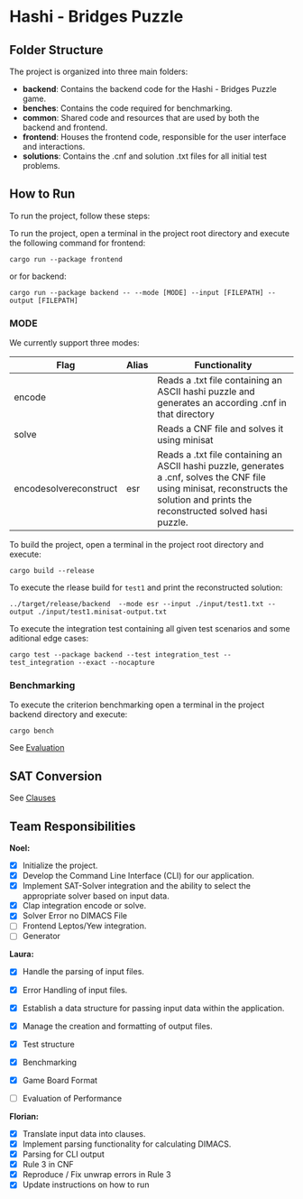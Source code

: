 # Hashi - Bridges Puzzle

## Folder Structure

The project is organized into three main folders:

- **backend**: Contains the backend code for the Hashi - Bridges Puzzle game.
- **benches**: Contains the code required for benchmarking.
- **common**: Shared code and resources that are used by both the backend and frontend.
- **frontend**: Houses the frontend code, responsible for the user interface and interactions.
- **solutions**: Contains the .cnf and solution .txt files for all initial test problems.

## How to Run

To run the project, follow these steps:

To run the project, open a terminal in the project root directory and execute the following command for frontend:

`cargo run --package frontend`

or for backend:

`cargo run --package backend -- --mode [MODE] --input [FILEPATH] --output [FILEPATH]`

### MODE

We currently support three modes:

|Flag|Alias|Functionality|
|-|-|-|
|encode||Reads a .txt file containing an ASCII hashi puzzle and generates an according .cnf in that directory|
|solve||Reads a CNF file and solves it using minisat|
|encodesolvereconstruct|esr|Reads a .txt file containing an ASCII hashi puzzle, generates a .cnf, solves the CNF file using minisat, reconstructs the solution and prints the reconstructed solved hasi puzzle. 

To build the project, open a terminal in the project root directory and execute:

`cargo build --release`

To execute the rlease build for `test1` and print the reconstructed solution:

`../target/release/backend  --mode esr --input ./input/test1.txt --output ./input/test1.minisat-output.txt`

To execute the integration test containing all given test scenarios and some aditional edge cases:

`cargo test --package backend --test integration_test -- test_integration --exact --nocapture`

### Benchmarking

To execute the criterion benchmarking open a terminal in the project backend directory and execute: 

`cargo bench`

See [Evaluation](hashi_report.pdf)

## SAT Conversion

See [Clauses](Clauses.md)

## Team Responsibilities

**Noel:**

- [x] Initialize the project.
- [x] Develop the Command Line Interface (CLI) for our application.
- [x] Implement SAT-Solver integration and the ability to select the appropriate solver based on input data.
- [x] Clap integration encode or solve.
- [x] Solver Error no DIMACS File
- [ ] Frontend Leptos/Yew integration.
- [ ] Generator

**Laura:**

- [x] Handle the parsing of input files.
- [x] Error Handling of input files.
- [x] Establish a data structure for passing input data within the application.
- [x] Manage the creation and formatting of output files.
- [x] Test structure
- [x] Benchmarking
- [x] Game Board Format
- [ ] Evaluation of Performance


**Florian:**

- [x] Translate input data into clauses.
- [x] Implement parsing functionality for calculating DIMACS.
- [x] Parsing for CLI output
- [x] Rule 3 in CNF
- [x] Reproduce / Fix unwrap errors in Rule 3
- [x] Update instructions on how to run

